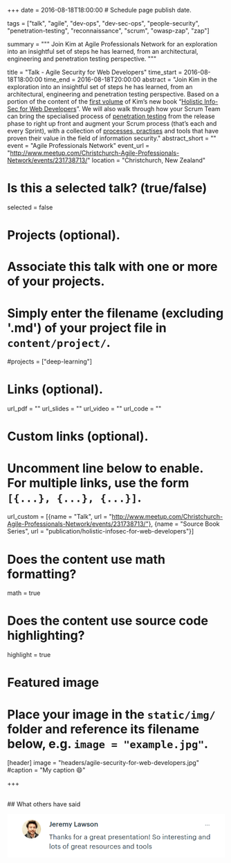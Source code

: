 +++
date = 2016-08-18T18:00:00  # Schedule page publish date.

tags = ["talk", "agile", "dev-ops", "dev-sec-ops", "people-security", "penetration-testing", "reconnaissance", "scrum", "owasp-zap", "zap"]

summary = """
Join Kim at Agile Professionals Network for an exploration into an insightful set of steps he has learned, from an architectural, engineering and penetration testing perspective.
"""

title = "Talk - Agile Security for Web Developers"
time_start = 2016-08-18T18:00:00
time_end = 2016-08-18T20:00:00
abstract = "Join Kim in the exploration into an insightful set of steps he has learned, from an architectural, engineering and penetration testing perspective. Based on a portion of the content of the [first volume](https://f0.holisticinfosecforwebdevelopers.com/) of Kim’s new book “[Holistic Info-Sec for Web Developers](https://holisticinfosecforwebdevelopers.com/)”. We will also walk through how your Scrum Team can bring the specialised process of [penetration testing](https://f0.holisticinfosecforwebdevelopers.com/chap06.html#process-and-practises-penetration-testing) from the release phase to right up front and augment your Scrum process (that’s each and every Sprint), with a collection of [processes, practises](https://f0.holisticinfosecforwebdevelopers.com/chap06.html#process-and-practises-agile-development-and-practices) and tools that have proven their value in the field of information security."
abstract_short = ""
event = "Agile Professionals Network"
event_url = "http://www.meetup.com/Christchurch-Agile-Professionals-Network/events/231738713/"
location = "Christchurch, New Zealand"

# Is this a selected talk? (true/false)
selected = false

# Projects (optional).
#   Associate this talk with one or more of your projects.
#   Simply enter the filename (excluding '.md') of your project file in `content/project/`.
#projects = ["deep-learning"]

# Links (optional).
url_pdf = ""
url_slides = ""
url_video = ""
url_code = ""

# Custom links (optional).
#   Uncomment line below to enable. For multiple links, use the form `[{...}, {...}, {...}]`.
url_custom = [{name = "Talk", url = "http://www.meetup.com/Christchurch-Agile-Professionals-Network/events/231738713/"}, {name = "Source Book Series", url = "publication/holistic-infosec-for-web-developers"}]


# Does the content use math formatting?
math = true

# Does the content use source code highlighting?
highlight = true

# Featured image
# Place your image in the `static/img/` folder and reference its filename below, e.g. `image = "example.jpg"`.
[header]
image = "headers/agile-security-for-web-developers.jpg"
#caption = "My caption :smile:"

+++

<br>
## What others have said


[![what others say about kims talk](/img/talk/what-others-say-2016-apn.png)](https://www.meetup.com/Christchurch-Agile-Professionals-Network/events/231738713/)

<br>

